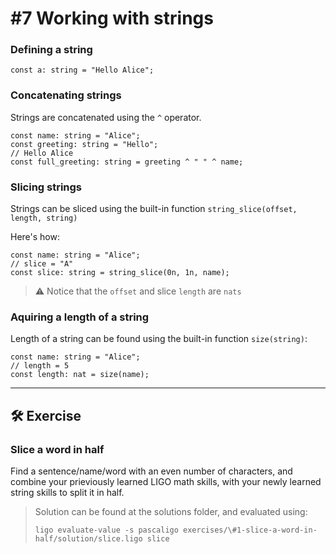 # #7 Working with strings

### Defining a string

```
const a: string = "Hello Alice";
```

### Concatenating strings

Strings are concatenated using the `^` operator.

```
const name: string = "Alice";
const greeting: string = "Hello";
// Hello Alice
const full_greeting: string = greeting ^ " " ^ name;
```

### Slicing strings

Strings can be sliced using the built-in function `string_slice(offset, length, string)`

Here's how:
```
const name: string = "Alice";
// slice = "A"
const slice: string = string_slice(0n, 1n, name);
```

> ⚠️ Notice that the `offset` and slice `length` are `nats`

### Aquiring a length of a string

Length of a string can be found using the built-in function `size(string)`:

```
const name: string = "Alice";
// length = 5
const length: nat = size(name);
```

---

## 🛠 Exercise

### Slice a word in half

Find a sentence/name/word with an even number of characters, and combine your prieviously learned LIGO math skills, with your newly learned string skills to split it in half.

> Solution can be found at the solutions folder, and evaluated using:
> ```
> ligo evaluate-value -s pascaligo exercises/\#1-slice-a-word-in-half/solution/slice.ligo slice
> ```